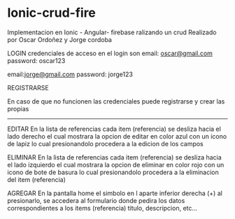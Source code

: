 # Ionic-crud-fire
Implementacion en Ionic - Angular- firebase ralizando un crud 
Realizado por Oscar Ordoñez y Jorge cordoba

LOGIN
credenciales de acceso en el login son 
email: oscar@gmail.com
password: oscar123

email:jorge@gmail.com
password: jorge123

REGISTRARSE

En caso de que no funcionen las credenciales puede registrarse y crear las propias
_______________________________________________________________________________________________________________________

EDITAR
En la lista de referencias cada item (referencia) se desliza hacia el lado derecho el cual mostrara la opcion de editar
en color azul con un icono de lapiz lo cual presionandolo procedera a la edicion de los campos

ELIMINAR
En la lista de referencias cada item (referencia) se desliza hacia el lado izquierdo el cual mostrara la opcion de eliminar
en color rojo con un icono de bote de basura lo cual presionandolo procedera a la eliminacion del item (referencia)

AGREGAR
En la pantalla home el simbolo en l aparte inferior derecha (+) al presionarlo, se accedera al formulario donde pedira los
datos correspondientes a los items (referencia) titulo, descripcion, etc...


